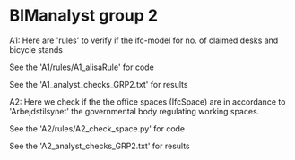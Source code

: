 # BIManalyst group 2
A1: Here are 'rules' to verify if the ifc-model for no. of claimed desks and bicycle stands

See the 'A1/rules/A1_alisaRule' for code 

See the 'A1_analyst_checks_GRP2.txt' for results  

A2: Here we check if the the office spaces (IfcSpace) are in accordance to 'Arbejdstilsynet' the governmental body regulating working spaces.

See the 'A2/rules/A2_check_space.py' for code 

See the 'A2_analyst_checks_GRP2.txt' for results 